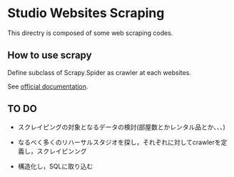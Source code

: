 # Studio Websites Scraping

This directry is composed of some web scraping codes.

## How to use scrapy

Define subclass of Scrapy.Spider as crawler at each websites.

See [official documentation](https://docs.scrapy.org/en/latest/topics/spiders.html).

## TO DO

* スクレイピングの対象となるデータの検討(部屋数とかレンタル品とか、、、)

* なるべく多くのリハーサルスタジオを探し，それぞれに対してcrawlerを定義し，スクレイピンング

* 構造化し，SQLに取り込む